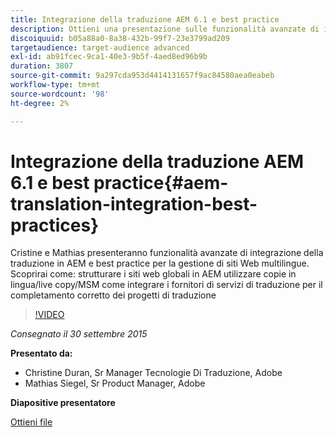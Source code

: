 ```yaml
---
title: Integrazione della traduzione AEM 6.1 e best practice
description: Ottieni una presentazione sulle funzionalità avanzate di integrazione della traduzione in AEM. Scopri le best practice per la gestione di siti web multilingue.
discoiquuid: b05a88a0-8a38-432b-99f7-23e3799ad209
targetaudience: target-audience advanced
exl-id: ab91fcec-9ca1-40e3-9b5f-4aed8ed96b9b
duration: 3807
source-git-commit: 9a297cda953d4414131657f9ac84580aea0eabeb
workflow-type: tm+mt
source-wordcount: '98'
ht-degree: 2%

---
```


# Integrazione della traduzione AEM 6.1 e best practice{#aem-translation-integration-best-practices}

Cristine e Mathias presenteranno funzionalità avanzate di integrazione della traduzione in AEM e best practice per la gestione di siti Web multilingue. Scoprirai come: strutturare i siti web globali in AEM utilizzare copie in lingua/live copy/MSM come integrare i fornitori di servizi di traduzione per il completamento corretto dei progetti di traduzione

>[!VIDEO](https://video.tv.adobe.com/v/19371/?quality=9)

*Consegnato il 30 settembre 2015*

**Presentato da:**

* Christine Duran, Sr Manager Tecnologie Di Traduzione, Adobe
* Mathias Siegel, Sr Product Manager, Adobe

**Diapositive presentatore**

[Ottieni file](assets/09302015-aem-gems-translation-integration-and-best-practices.pdf)

<!--
[Get back to the Overview](https://helpx.adobe.com/experience-manager/kt/eseminars/gems/aem-index.html)
-->
